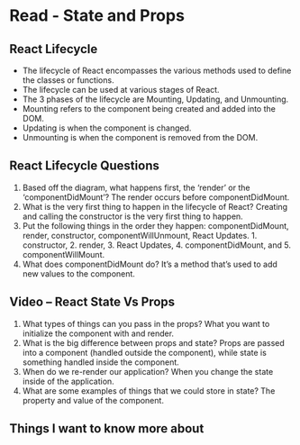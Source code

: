 # Read - State and Props

## React Lifecycle

- The lifecycle of React encompasses the various methods used to define the classes or functions.
- The lifecycle can be used at various stages of React.
- The 3 phases of the lifecycle are Mounting, Updating, and Unmounting.
- Mounting refers to the component being created and added into the DOM.
- Updating is when the component is changed.
- Unmounting is when the component is removed from the DOM.

## React Lifecycle Questions

1. Based off the diagram, what happens first, the ‘render’ or the ‘componentDidMount’? The render occurs before componentDidMount.
2. What is the very first thing to happen in the lifecycle of React? Creating and calling the constructor is the very first thing to happen.
3. Put the following things in the order they happen: componentDidMount, render, constructor, componentWillUnmount, React Updates.  1. constructor, 2. render, 3. React Updates, 4. componentDidMount, and 5. componentWillMount.
4. What does componentDidMount do? It’s a method that’s used to add new values to the component.  

## Video – React State Vs Props

1. What types of things can you pass in the props? What you want to initialize the component with and render.
2. What is the big difference between props and state? Props are passed into a component (handled outside the component), while state is something handled inside the component.
3. When do we re-render our application? When you change the state inside of the application.
4. What are some examples of things that we could store in state? The property and value of the component.

## Things I want to know more about
